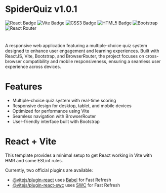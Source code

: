 # SpiderQuiz v1.0.1
![React Badge](https://img.shields.io/badge/React-16161D?style=for-the-badge&logo=react&logoColor=61DAFB)
![Vite Badge](https://img.shields.io/badge/Vite-646CFF?style=for-the-badge&logo=vite&logoColor=FFD42E)
![CSS3 Badge](https://img.shields.io/badge/CSS3-1572B6?style=for-the-badge&logo=css3&logoColor=white)
![HTML5 Badge](https://img.shields.io/badge/HTML5-E34F26?style=for-the-badge&logo=html5&logoColor=white)
![Bootstrap](https://img.shields.io/badge/Bootstrap-7952B3.svg?style=for-the-badge&logo=Bootstrap&logoColor=white)
![React Router](https://img.shields.io/badge/React%20Router-CA4245.svg?style=for-the-badge&logo=React-Router&logoColor=white)
#
A responsive web application featuring a multiple-choice quiz system designed to enhance user engagement and learning experiences. Built with ReactJS, Vite, Bootstrap, and BrowserRouter, the project focuses on cross-browser compatibility and mobile responsiveness, ensuring a seamless user experience across devices.

# Features
- Multiple-choice quiz system with real-time scoring
- Responsive design for desktop, tablet, and mobile devices
- Optimized for performance using Vite
- Seamless navigation with BrowserRouter
- User-friendly interface built with Bootstrap






# React + Vite

This template provides a minimal setup to get React working in Vite with HMR and some ESLint rules.

Currently, two official plugins are available:

- [@vitejs/plugin-react](https://github.com/vitejs/vite-plugin-react/blob/main/packages/plugin-react/README.md) uses [Babel](https://babeljs.io/) for Fast Refresh
- [@vitejs/plugin-react-swc](https://github.com/vitejs/vite-plugin-react-swc) uses [SWC](https://swc.rs/) for Fast Refresh
